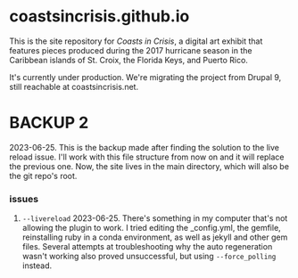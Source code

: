 # coastsincrisis.github.io
This is the site repository for _Coasts in Crisis_, a digital art exhibit that features pieces produced during the 2017 hurricane season in the Caribbean islands of St. Croix, the Florida Keys, and Puerto Rico.

It's currently under production. We're migrating the project from Drupal 9, still reachable at coastsincrisis.net.

# BACKUP 2
2023-06-25. This is the backup made after finding the solution to the live reload issue. I'll work with this file structure from now on and it will replace the previous one. Now, the site lives in the main directory, which will also be the git repo's root. 

### issues
1. `--livereload` 2023-06-25. There's something in my computer that's not allowing the plugin to work. I tried editing the _config.yml, the gemfile, reinstalling ruby in a conda environment, as well as jekyll and other gem files. Several attempts at troubleshooting why the auto regeneration wasn't working also proved unsuccessful, but using `--force_polling` instead.
